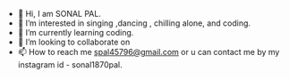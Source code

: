 - 👋 Hi, I am SONAL PAL.
- 👀 I’m interested in singing ,dancing , chilling alone, and coding.
- 🌱 I’m currently learning coding.
- 💞️ I’m looking to collaborate on 
- 📫 How to reach me spal45796@gmail.com or u can contact me by my instagram id - sonal1870pal.

<!---
sonal1870/sonal1870 is a ✨ special ✨ repository because its `README.md` (this file) appears on your GitHub profile.
You can click the Preview link to take a look at your changes.
--->
